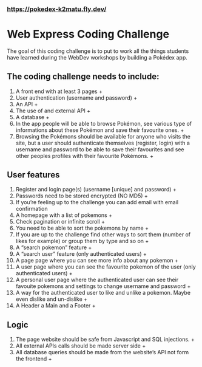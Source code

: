 ### https://pokedex-k2matu.fly.dev/

# Web Express Coding Challenge
The goal of this coding challenge is to put to work all the things students have learned during the WebDev workshops by building a Pokédex app.

## The coding challenge needs to include:
1. A front end with at least 3 pages +
2. User authentication (username and password) +
3. An API +
4. The use of and external API +
5. A database +
6. In the app people will be able to browse Pokémon, see various type of informations about these Pokémon and save their favourite ones. +
7. Browsing the Pokémons should be available for anyone who visits the site, but a user should authenticate themselves (register, login) with a username and password to be able to save their favourites and see other peoples profiles with their favourite Pokémons. +

## User features
1. Register and login page(s) (username [unique] and password) +
2. Passwords need to be stored encrypted (NO MD5) +
3. If you’re feeling up to the challenge you can add email with email confirmation
4. A homepage with a list of pokemons +
5. Check pagination or infinite scroll +
6. You need to be able to sort the pokemons by name +
7. If you are up to the challenge find other ways to sort them (number of likes for example) or group them by type and so on +
8. A “search pokemon” feature +
9. A “search user” feature (only authenticated users) +
10. A page page where you can see more info about any pokemon +
11. A user page where you can see the favourite pokemon of the user (only authenticated users) +
12. A personal user page where the authenticated user can see their favouite pokemons and settings to change username and password +
13. A way for the authenticated user to like and unlike a pokemon. Maybe even dislike and un-dislike +
14. A Header a Main and a Footer +

## Logic
1. The page website should be safe from Javascript and SQL injections. +
2. All external APIs calls should be made server side +
3. All database queries should be made from the website’s API not form the frontend +

